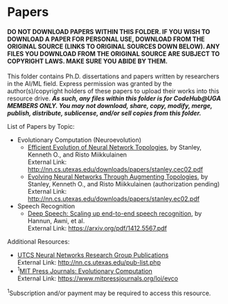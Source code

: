 # Papers

#### DO NOT DOWNLOAD PAPERS WITHIN THIS FOLDER. IF YOU WISH TO DOWNLOAD A PAPER FOR PERSONAL USE, DOWNLOAD FROM THE ORIGINAL SOURCE (LINKS TO ORIGINAL SOURCES DOWN BELOW). ANY FILES YOU DOWNLOAD FROM THE ORIGINAL SOURCE ARE SUBJECT TO COPYRIGHT LAWS. MAKE SURE YOU ABIDE BY THEM.

This folder contains Ph.D. dissertations and papers written by researchers in the AI/ML field. Express permission was granted by the author(s)/copyright holders of these papers to upload their works into this resource drive. <b><i>As such, any files within this folder is for CodeHub@UGA MEMBERS ONLY. You may not download, share, copy, modify, merge, publish, distribute, sublicense, and/or sell copies from this folder.</i></b>

List of Papers by Topic:

- Evolutionary Computation (Neuroevolution)
  * [Efficient Evolution of Neural Network Topologies][EENNT], by Stanley, Kenneth O., and Risto Miikkulainen<br>
  External Link: http://nn.cs.utexas.edu/downloads/papers/stanley.cec02.pdf
  * [Evolving Neural Networks Through Augmenting Topologies][ENNTAT], by Stanley, Kenneth O., and Risto Miikkulainen (authorization pending)<br>
  External Link: http://nn.cs.utexas.edu/downloads/papers/stanley.ec02.pdf
- Speech Recognition
  * [Deep Speech: Scaling up end-to-end speech recognition][DSSUETESR], by Hannun, Awni, et al. <br>
  External Link: https://arxiv.org/pdf/1412.5567.pdf
  
  
Additional Resources:
- [UTCS Neural Networks Research Group Publications](http://nn.cs.utexas.edu/pub-list.php)<br>
  External Link: http://nn.cs.utexas.edu/pub-list.php
- <sup>1</sup>[MIT Press Journals: Evolutionary Computation](https://www.mitpressjournals.org/loi/evco)<br>
  External Link: https://www.mitpressjournals.org/loi/evco
   
<sup>1</sup>Subscription and/or payment may be required to access this resource.

[EENNT]: https://github.com/CodeHub-UGA/Concepts/blob/main/MachineLearning%7CAI/Papers/Efficient%20Evolution%20of%20Neural%20Network%20Topologies.pdf
[ENNTAT]: https://github.com/CodeHub-UGA/Concepts/blob/main/MachineLearning%7CAI/Papers/Evolving%20Neural%20Networks%20through%20Augmenting%20Topologies.pdf
[DSSUETESR]: https://github.com/CodeHub-UGA/Concepts/blob/main/MachineLearning%7CAI/Papers/Deep%20Speech%20Scaling%20up%20end-to-end%20speech%20recognition.pdf
